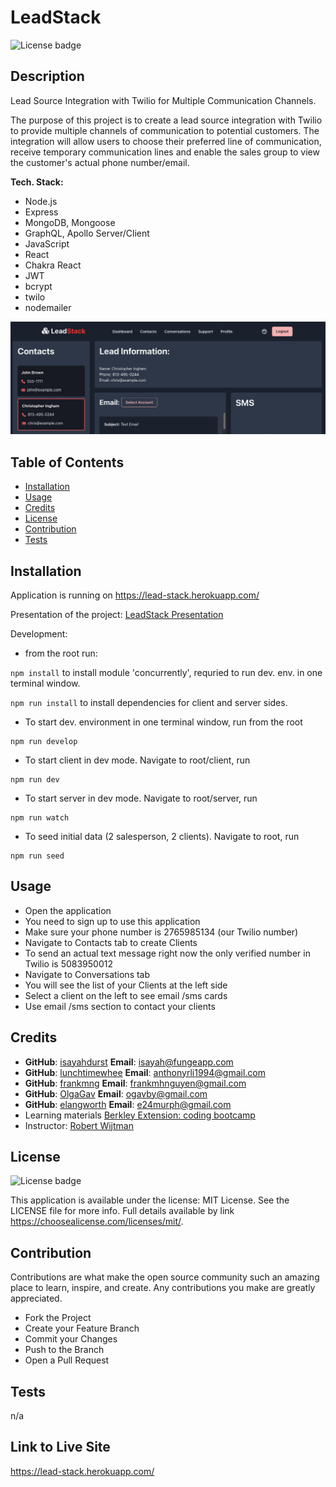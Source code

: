 # LeadStack

![License badge](https://img.shields.io/static/v1?label=license&message=MIT%20License&color=green)

## Description

Lead Source Integration with Twilio for Multiple Communication Channels.

The purpose of this project is to create a lead source integration with Twilio to provide multiple channels of communication to potential customers. The integration will allow users to choose their preferred line of communication, receive temporary communication lines and enable the sales group to view the customer's actual phone number/email.

__Tech. Stack:__

- Node.js
- Express
- MongoDB, Mongoose
- GraphQL, Apollo Server/Client
- JavaScript
- React
- Chakra React
- JWT
- bcrypt
- twilo
- nodemailer

![this image display the screenshot of the 'LeadStack' application](./client/public/screenshot.jpg)

## Table of Contents

-   [Installation](#installation)
-   [Usage](#usage)
-   [Credits](#credits)
-   [License](#license)
-   [Contribution](#contribution)
-   [Tests](#tests)

## Installation

Application is running on https://lead-stack.herokuapp.com/

Presentation of the project: [LeadStack Presentation](https://docs.google.com/presentation/d/1tkIDg6jGD2DLdkFFVc9-2TnJwtKiZI8imH4APC0xwfk/edit#slide=id.p)

Development:

- from the root run:

`npm install` to install module 'concurrently', requried to run dev. env. in one terminal window.

`npm run install` to install dependencies for client and server sides.

-   To start dev. environment in one terminal window, run from the root

```
npm run develop
```

-   To start client in dev mode. Navigate to root/client, run

```
npm run dev
```

-   To start server in dev mode. Navigate to root/server, run

```
npm run watch
```

-   To seed initial data (2 salesperson, 2 clients). Navigate to root, run

```
npm run seed
```

## Usage

- Open the application
- You need to sign up to use this application
- Make sure your phone number is 2765985134 (our Twilio number)
- Navigate to Contacts tab to create Clients
- To send an actual text message right now the only verified number in Twilio is 5083950012 
- Navigate to Conversations tab
- You will see the list of your Clients at the left side
- Select a client on the left to see email /sms cards
- Use email /sms section to contact your clients

## Credits

- __GitHub__: [isayahdurst](https://github.com/isayahdurst) __Email__: [isayah@fungeapp.com](mailto:isayah@fungeapp.com?subject=[GitHub]%20LeadStack%20Question) 
- __GitHub__: [lunchtimewhee](https://github.com/lunchtimewhee) __Email__: [anthonyrli1994@gmail.com](mailto:anthonyrli1994@gmail.com?subject=[GitHub]%20LeadStack%20Question) 
- __GitHub__: [frankmng](https://github.com/frankmng) __Email__: [frankmhnguyen@gmail.com](mailto:frankmhnguyen@gmail.com?subject=[GitHub]%20LeadStack%20Question)
- __GitHub__: [OlgaGav](https://github.com/OlgaGav) __Email__: [ogavby@gmail.com](mailto:ogavby@gmail.com?subject=[GitHub]%20LeadStack%20Question) 
- __GitHub__: [elangworth](https://github.com/elangworth) __Email__: [e24murph@gmail.com](mailto:e24murph@gmail.com?subject=[GitHub]%20LeadStack%20Question) 
- Learning materials [Berkley Extension: coding bootcamp](https://extension.berkeley.edu/)
- Instructor: [Robert Wijtman](https://www.linkedin.com/in/robbert-b-wijtman-3895121b/)


## License

![License badge](https://img.shields.io/static/v1?label=license&message=MIT%20License&color=green)

This application is available under the license: MIT License.
See the LICENSE file for more info. Full details available by link https://choosealicense.com/licenses/mit/.


## Contribution

Contributions are what make the open source community such an amazing place to learn, inspire, and create. Any contributions you make are greatly appreciated. 

 - Fork the Project 
 - Create your Feature Branch 
 - Commit your Changes 
 - Push to the Branch 
 - Open a Pull Request

## Tests

n/a

## Link to Live Site

https://lead-stack.herokuapp.com/
